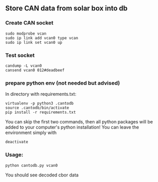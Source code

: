 ## Store CAN data from solar box into db

### Create CAN socket
``` shell
sudo modprobe vcan
sudo ip link add vcan0 type vcan
sudo ip link set vcan0 up
```

### Test socket
``` shell
candump -L vcan0
cansend vcan0 012#deadbeef
```

### prepare python env (not needed but advised)
In directory with requirements.txt:

``` shell
virtualenv -p python3 .cantodb
source .cantodb/bin/activate
pip install -r requirements.txt
```
You can skip the first two commands, then all python packages will be added to your computer's python installation! You can leave the environment simply with
``` shell
deactivate
```

### Usage:
``` shell
python cantodb.py vcan0
```
You should see decoded cbor data
